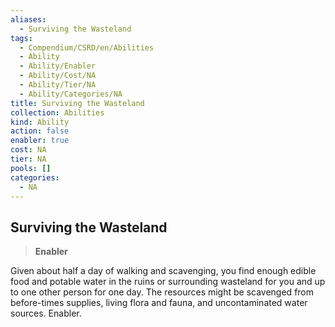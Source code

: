 ```yaml
---
aliases:
  - Surviving the Wasteland
tags:
  - Compendium/CSRD/en/Abilities
  - Ability
  - Ability/Enabler
  - Ability/Cost/NA
  - Ability/Tier/NA
  - Ability/Categories/NA
title: Surviving the Wasteland
collection: Abilities
kind: Ability
action: false
enabler: true
cost: NA
tier: NA
pools: []
categories:
  - NA
---
```

## Surviving the Wasteland    
>**Enabler**  
    
Given about half a day of walking and scavenging, you find enough edible food and potable water in the ruins or surrounding wasteland for you and up to one other person for one day. The resources might be scavenged from before-times supplies, living flora and fauna, and uncontaminated water sources. Enabler.
